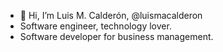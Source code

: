 - 👋 Hi, I’m Luis M. Calderón, @luismacalderon
- Software engineer, technology lover.
- Software developer for business management.

<!---
luismacalderon/luismacalderon is a ✨ special ✨ repository because its `README.md` (this file) appears on your GitHub profile.
You can click the Preview link to take a look at your changes.
--->
